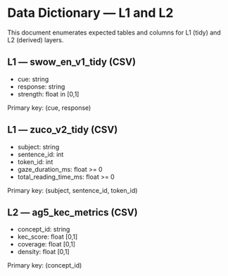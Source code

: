# Data Dictionary — L1 and L2

This document enumerates expected tables and columns for L1 (tidy) and L2 (derived) layers.

## L1 — swow_en_v1_tidy (CSV)
- cue: string
- response: string
- strength: float in [0,1]

Primary key: (cue, response)

## L1 — zuco_v2_tidy (CSV)
- subject: string
- sentence_id: int
- token_id: int
- gaze_duration_ms: float >= 0
- total_reading_time_ms: float >= 0

Primary key: (subject, sentence_id, token_id)

## L2 — ag5_kec_metrics (CSV)
- concept_id: string
- kec_score: float [0,1]
- coverage: float [0,1]
- density: float [0,1]

Primary key: (concept_id)

